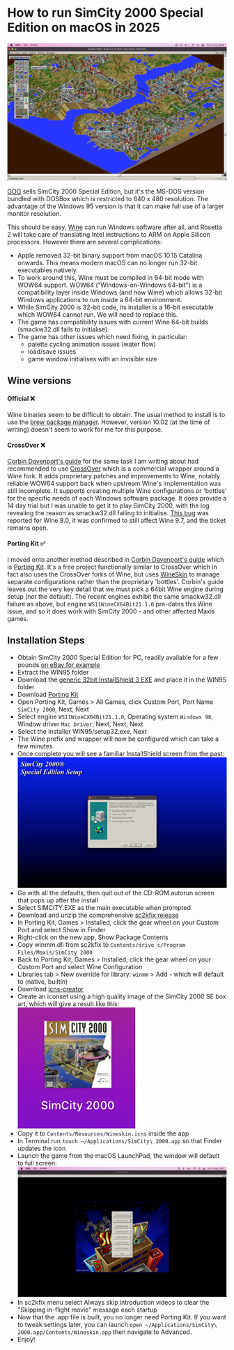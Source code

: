 # How to run SimCity 2000 Special Edition on macOS in 2025

![SC2000 Gameplay](images/sc2000.png)

[GOG](https://www.gog.com/en/game/simcity_2000_special_edition) sells SimCity 2000 Special Edition, but it's the MS-DOS version bundled with DOSBox which is restricted to 640 x 480 resolution. The advantage of the Windows 95 version is that it can make full use of a larger monitor resolution.

This should be easy, [Wine](https://www.winehq.org/) can run Windows software after all, and Rosetta 2 will take care of translating Intel instructions to ARM on Apple Silicon processors. However there are several complications:
- Apple removed 32-bit binary support from macOS 10.15 Catalina onwards. This means modern macOS can no longer run 32-bit executables natively.
- To work around this, Wine must be compiled in 64-bit mode with WOW64 support. WOW64 (“Windows-on-Windows 64-bit”) is a compatibility layer inside Windows (and now Wine) which allows 32-bit Windows applications to run inside a 64-bit environment.
- While SimCity 2000 is 32-bit code, its installer is a 16-bit executable which WOW64 cannot run. We will need to replace this.
- The game has compatibility issues with current Wine 64-bit builds (smackw32.dll fails to initialise).
- The game has other issues which need fixing, in particular:
  - palette cycling animation issues (water flow)
  - load/save issues
  - game window initialises with an invisible size

## Wine versions

#### Official ❌
Wine binaries seem to be difficult to obtain. The usual method to install is to use the [brew package manager](https://formulae.brew.sh/cask/wine-stable). However, version 10.02 (at the time of writing) doesn't seem to work for me for this purpose.

#### CrossOver ❌
[Corbin Davenport's guide](https://www.spacebar.news/how-to-play-simcity-2000-mac/) for the same task I am writing about had recommended to use [CrossOver](https://www.codeweavers.com/crossover) which is a commercial wrapper around a Wine fork. It adds proprietary patches and improvements to Wine, notably reliable WOW64 support back when upstream Wine's implementation was still incomplete. It supports creating multiple Wine configurations or 'bottles' for the specific needs of each Windows software package. It does provide a 14 day trial but I was unable to get it to play SimCity 2000, with the log revealing the reason as smackw32.dll failing to initialise. [This bug](https://bugs.winehq.org/show_bug.cgi?id=54670) was reported for Wine 8.0, it was confirmed to still affect Wine 9.7, and the ticket remains open.

#### Porting Kit ✅
I moved onto another method described in [Corbin Davenport's guide](https://www.spacebar.news/how-to-play-simcity-2000-mac/) which is [Porting Kit](https://www.portingkit.com/). It's a free project functionally similar to CrossOver which in fact also uses the CrossOver forks of Wine, but uses [WineSkin](https://github.com/The-Wineskin-Project/wineskin-source) to manage separate configurations rather than the proprietary 'bottles'. Corbin's guide leaves out the very key detail that we must pick a 64bit Wine engine during setup (not the default). The recent engines exhibit the same smackw32.dll failure as above, but engine `WS11WineCX64Bit21.1.0` pre-dates this Wine issue, and so it does work with SimCity 2000 - and other affected Maxis games.

## Installation Steps
- Obtain SimCity 2000 Special Edition for PC, readily available for a few pounds [on eBay for example](https://www.ebay.co.uk/sch/i.html?_nkw=SimCity+2000+Special+Edition+PC)
- Extract the WIN95 folder
- Download the [generic 32bit InstallShield 3 EXE](https://community.pcgamingwiki.com/files/file/111-installshield-3-32-bit-generic-installer/) and place it in the WIN95 folder
- Download [Porting Kit](https://www.portingkit.com/)
- Open Porting Kit, Games > All Games, click Custom Port, Port Name `SimCity 2000`, Next, Next
- Select engine `WS11WineCX64Bit21.1.0`, Operating system `Windows 98`, Window driver `Mac Driver`, Next, Next, Next
- Select the installer WIN95/setup32.exe, Next
- The Wine prefix and wrapper will now be configured which can take a few minutes
- Once complete you will see a familiar InstallShield screen from the past:
  ![InstallShield](images/installer.png)
- Go with all the defaults, then quit out of the CD-ROM autorun screen that pops up after the install
- Select SIMCITY.EXE as the main executable when prompted
- Download and unzip the comprehensive [sc2kfix release](https://github.com/sc2kfix/sc2kfix)
- In Porting Kit, Games > Installed, click the gear wheel on your Custom Port and select Show in Finder
- Right-click on the new app, Show Package Contents
- Copy winmm.dll from sc2kfix to `Contents/drive_c/Program Files/Maxis/SimCity 2000`
- Back to Porting Kit, Games > Installed, click the gear wheel on your Custom Port and select Wine Configuration
- Libraries tab > New override for library: `winmm` > Add - which will default to (native, builtin)
- Download [icns-creator](https://github.com/alptugan/icns-creator)
- Create an iconset using a high quality image of the SimCity 2000 SE box art, which will give a result like this:  
  ![SC2000 icon](images/icon.png)
- Copy it to `Contents/Resources/Wineskin.icns` inside the app
- In Terminal run `touch ~/Applications/SimCity\ 2000.app` so that Finder updates the icon
- Launch the game from the macOS LaunchPad, the window will default to full screen:
  ![Fullscreen main menu](images/windowsize.png)
- In sc2kfix menu select Always skip introduction videos to clear the "Skipping in-flight movie" message each startup
- Now that the .app file is built, you no longer need Porting Kit. If you want to tweak settings later, you can launch `open ~/Applications/SimCity\ 2000.app/Contents/Wineskin.app` then navigate to Advanced.
- Enjoy!
